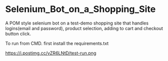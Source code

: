 # Selenium_Bot_on_a_Shopping_Site
A POM style selenium bot on a test-demo shopping site that handles logins(email and password), product selection, adding to cart and checkout button click.

To run from CMD. first install the requirements.txt

https://i.postimg.cc/vZR6LNtD/test-run.png
